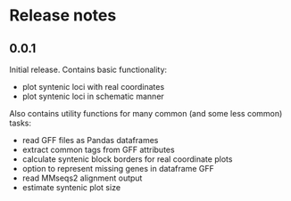 # Release notes

<!-- do not remove -->

## 0.0.1

Initial release. Contains basic functionality:

* plot syntenic loci with real coordinates
* plot syntenic loci in schematic manner

Also contains utility functions for many common (and some less common) tasks:

* read GFF files as Pandas dataframes
* extract common tags from GFF attributes
* calculate syntenic block borders for real coordinate plots
* option to represent missing genes in dataframe GFF
* read MMseqs2 alignment output
* estimate syntenic plot size